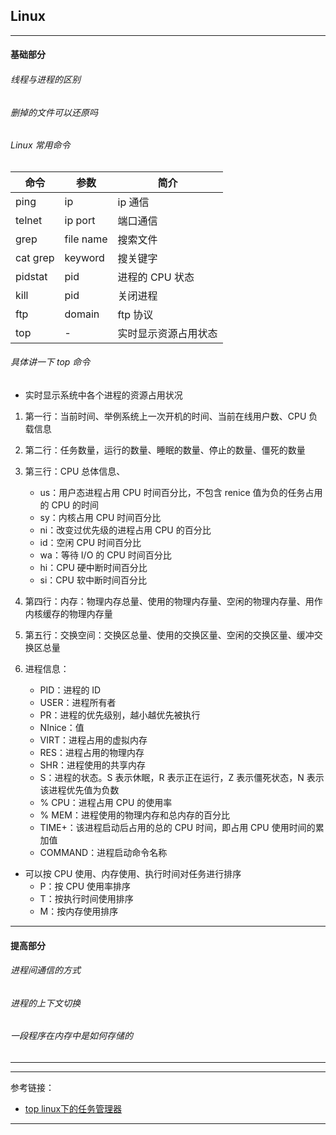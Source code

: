 ## Linux

---

#### 基础部分

###### 线程与进程的区别

###### 删掉的文件可以还原吗

###### Linux 常用命令

| 命令 | 参数 | 简介 |
|---|---|---|
| ping | ip | ip 通信 |
| telnet | ip port | 端口通信 |
| grep | file name | 搜索文件 |
| cat grep | keyword | 搜关键字 |
| pidstat | pid | 进程的 CPU 状态 |
| kill | pid | 关闭进程 |
| ftp | domain | ftp 协议 |
| top | - | 实时显示资源占用状态 |

###### 具体讲一下 top 命令

- 实时显示系统中各个进程的资源占用状况

1. 第一行：当前时间、举例系统上一次开机的时间、当前在线用户数、CPU 负载信息

2. 第二行：任务数量，运行的数量、睡眠的数量、停止的数量、僵死的数量

3. 第三行：CPU 总体信息、

    - us：用户态进程占用 CPU 时间百分比，不包含 renice 值为负的任务占用的 CPU 的时间
    - sy：内核占用 CPU 时间百分比
    - ni：改变过优先级的进程占用 CPU 的百分比
    - id：空闲 CPU 时间百分比
    - wa：等待 I/O 的 CPU 时间百分比
    - hi：CPU 硬中断时间百分比
    - si：CPU 软中断时间百分比

4. 第四行：内存：物理内存总量、使用的物理内存量、空闲的物理内存量、用作内核缓存的物理内存量

5. 第五行：交换空间：交换区总量、使用的交换区量、空闲的交换区量、缓冲交换区总量

6. 进程信息：
    - PID：进程的 ID
    - USER：进程所有者
    - PR：进程的优先级别，越小越优先被执行
    - NInice：值
    - VIRT：进程占用的虚拟内存
    - RES：进程占用的物理内存
    - SHR：进程使用的共享内存
    - S：进程的状态。S 表示休眠，R 表示正在运行，Z 表示僵死状态，N 表示该进程优先值为负数
    - % CPU：进程占用 CPU 的使用率
    - % MEM：进程使用的物理内存和总内存的百分比
    - TIME+：该进程启动后占用的总的 CPU 时间，即占用 CPU 使用时间的累加值
    - COMMAND：进程启动命令名称

- 可以按 CPU 使用、内存使用、执行时间对任务进行排序
    - P：按 CPU 使用率排序
    - T：按执行时间使用排序
    - M：按内存使用排序

---

#### 提高部分

###### 进程间通信的方式

###### 进程的上下文切换

###### 一段程序在内存中是如何存储的

---



---

参考链接：

- [top linux下的任务管理器](https://linuxtools-rst.readthedocs.io/zh_CN/latest/tool/top.html)

---

















